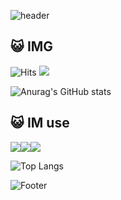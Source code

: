 ![header](https://capsule-render.vercel.app/api?type=waving&color=auto&height=300&section=header&text=Hello%20World&fontSize=80&desc=ummm%20Bye%20World!&animation=fadeIn)
## :smiley_cat: IMG

![Hits](https://hits.seeyoufarm.com/api/count/incr/badge.svg?url=https%3A%2F%2Fgithub.com%2Fimage1212&count_bg=%23000000&title_bg=%23000000&icon=github.svg&icon_color=%23FFFFF0&title=GitHub&edge_flat=false)
<img src="https://img.shields.io/badge/이미지%230001-5865F2?style=flat-square&logo=Discord&logoColor=white"/>

![Anurag's GitHub stats](https://github-readme-stats.vercel.app/api?username=image1212&theme=dark)

## :smiley_cat: IM use

<img src="https://img.shields.io/badge/Python-3776AB?style=flat-square&logo=Python&logoColor=white"><img src="https://img.shields.io/badge/Node.JS-339933?style=flat-square&logo=Node.js&logoColor=white"><img src="https://img.shields.io/badge/-C%23-000000?logo=Csharp&style=flat">

![Top Langs](https://github-readme-stats.vercel.app/api/top-langs/?username=image1212&theme=dark)

![Footer](https://capsule-render.vercel.app/api?type=waving&color=auto&height=200&section=footer)
